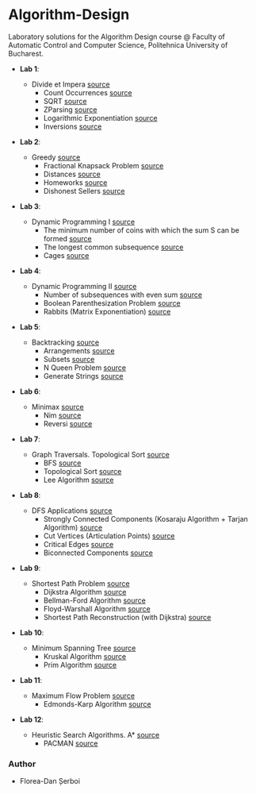 # Algorithm-Design
Laboratory solutions for the Algorithm Design course @ Faculty of Automatic Control and Computer Science, Politehnica University of Bucharest.

* **Lab 1**:
  * Divide et Impera [source](https://github.com/danserboi/Algorithm-Design/tree/master/laborator1)
    * Count Occurrences [source](https://github.com/danserboi/Algorithm-Design/tree/master/laborator1/java/task-1)
    * SQRT [source](https://github.com/danserboi/Algorithm-Design/tree/master/laborator1/java/task-2)
    * ZParsing [source](https://github.com/danserboi/Algorithm-Design/tree/master/laborator1/java/task-3)
    * Logarithmic Exponentiation [source](https://github.com/danserboi/Algorithm-Design/tree/master/laborator1/java/task-4)
    * Inversions [source](https://github.com/danserboi/Algorithm-Design/tree/master/laborator1/java/bonus-lab1pa)
  
* **Lab 2**:
  * Greedy [source](https://github.com/danserboi/Algorithm-Design/tree/master/laborator2)
    * Fractional Knapsack Problem [source](https://github.com/danserboi/Algorithm-Design/tree/master/laborator2/java/task-1)
    * Distances [source](https://github.com/danserboi/Algorithm-Design/tree/master/laborator2/java/task-2)
    * Homeworks [source](https://github.com/danserboi/Algorithm-Design/tree/master/laborator2/java/task-3)
    * Dishonest Sellers [source](https://github.com/danserboi/Algorithm-Design/tree/master/laborator2/java/bonus-lab2-pa)
    
* **Lab 3**:
  * Dynamic Programming I [source](https://github.com/danserboi/Algorithm-Design/tree/master/laborator3)
    * The minimum number of coins with which the sum S can be formed [source](https://github.com/danserboi/Algorithm-Design/tree/master/laborator3/java/task-1)
    * The longest common subsequence [source](https://github.com/danserboi/Algorithm-Design/tree/master/laborator3/java/task-2)
    * Cages [source](https://github.com/danserboi/Algorithm-Design/tree/master/laborator3/java/bonus-lab3-pa)

* **Lab 4**:
  * Dynamic Programming II [source](https://github.com/danserboi/Algorithm-Design/tree/master/laborator4)
    * Number of subsequences with even sum [source](https://github.com/danserboi/Algorithm-Design/tree/master/laborator4/java/task-1)
    * Boolean Parenthesization Problem [source](https://github.com/danserboi/Algorithm-Design/tree/master/laborator4/java/task-2)
    * Rabbits (Matrix Exponentiation) [source](https://github.com/danserboi/Algorithm-Design/tree/master/laborator4/java/bonus-lab4-pa-iepuri)

* **Lab 5**:
  * Backtracking [source](https://github.com/danserboi/Algorithm-Design/tree/master/laborator5)
    * Arrangements [source](https://github.com/danserboi/Algorithm-Design/tree/master/laborator5/java/task-1)
    * Subsets [source](https://github.com/danserboi/Algorithm-Design/tree/master/laborator5/java/task-2)
    * N Queen Problem [source](https://github.com/danserboi/Algorithm-Design/tree/master/laborator5/java/task-3)
    * Generate Strings [source](https://github.com/danserboi/Algorithm-Design/tree/master/laborator5/java/task-4)

* **Lab 6**:
  * Minimax [source](https://github.com/danserboi/Algorithm-Design/tree/master/laborator6)
    * Nim [source](https://github.com/danserboi/Algorithm-Design/tree/master/laborator6/java/Nim)
    * Reversi [source](https://github.com/danserboi/Algorithm-Design/tree/master/laborator6/java/Reversi)

* **Lab 7**:
  * Graph Traversals. Topological Sort [source](https://github.com/danserboi/Algorithm-Design/tree/master/laborator7)
    * BFS [source](https://github.com/danserboi/Algorithm-Design/tree/master/laborator7/java/task-1)
    * Topological Sort [source](https://github.com/danserboi/Algorithm-Design/tree/master/laborator7/java/task-1)
    * Lee Algorithm [source](https://github.com/danserboi/Algorithm-Design/tree/master/laborator7/java/Bonus-lab7-PA)

* **Lab 8**:
  * DFS Applications [source](https://github.com/danserboi/Algorithm-Design/tree/master/laborator8)
    * Strongly Connected Components (Kosaraju Algorithm + Tarjan Algorithm) [source](https://github.com/danserboi/Algorithm-Design/tree/master/laborator8/java/task-1)
    * Cut Vertices (Articulation Points) [source](https://github.com/danserboi/Algorithm-Design/tree/master/laborator8/java/task-2)
    * Critical Edges [source](https://github.com/danserboi/Algorithm-Design/tree/master/laborator8/java/task-3)
    * Biconnected Components [source](https://github.com/danserboi/Algorithm-Design/tree/master/laborator8/java/ComponenteBiconexe)

* **Lab 9**:
  * Shortest Path Problem [source](https://github.com/danserboi/Algorithm-Design/tree/master/laborator9)
    * Dijkstra Algorithm [source](https://github.com/danserboi/Algorithm-Design/tree/master/laborator9/java/task-1)
    * Bellman-Ford Algorithm [source](https://github.com/danserboi/Algorithm-Design/tree/master/laborator9/java/task-2)
    * Floyd-Warshall Algorithm [source](https://github.com/danserboi/Algorithm-Design/tree/master/laborator9/java/task-3)
    * Shortest Path Reconstruction (with Dijkstra) [source](https://github.com/danserboi/Algorithm-Design/tree/master/laborator9/java/Bonus-lab9-pa)

* **Lab 10**:
  * Minimum Spanning Tree [source](https://github.com/danserboi/Algorithm-Design/tree/master/laborator10)
    * Kruskal Algorithm [source](https://github.com/danserboi/Algorithm-Design/tree/master/laborator10/java/task-1)
    * Prim Algorithm [source](https://github.com/danserboi/Algorithm-Design/tree/master/laborator10/java/task-2)

* **Lab 11**:
  * Maximum Flow Problem [source](https://github.com/danserboi/Algorithm-Design/tree/master/laborator11)
    * Edmonds-Karp Algorithm [source](https://github.com/danserboi/Algorithm-Design/tree/master/laborator11/java/task-1)
  
* **Lab 12**:
  * Heuristic Search Algorithms. A* [source](https://github.com/danserboi/Algorithm-Design/tree/master/laborator12)
    * PACMAN [source](https://github.com/danserboi/Algorithm-Design/tree/master/laborator12/java/task-1)
  
### Author
* Florea-Dan Șerboi

